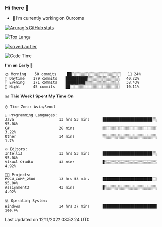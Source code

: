### Hi there 👋

- 🔭 I’m currently working on Ourcoms

<!--
**Rhange/Rhange** is a ✨ _special_ ✨ repository because its `README.md` (this file) appears on your GitHub profile.

Here are some ideas to get you started:

- 🌱 I’m currently learning ...
- 👯 I’m looking to collaborate on ...
- 🤔 I’m looking for help with ...
- 💬 Ask me about ...
- 📫 How to reach me: ...
- 😄 Pronouns: ...
- ⚡ Fun fact: ...
-->

[![Anurag's GitHub stats](https://github-readme-stats.vercel.app/api?username=rhange&show_icons=true&theme=gruvbox)](https://github.com/anuraghazra/github-readme-stats)

[![Top Langs](https://github-readme-stats.vercel.app/api/top-langs/?username=rhange&layout=compact&theme=gruvbox)](https://github.com/anuraghazra/github-readme-stats)

[![solved.ac tier](http://mazassumnida.wtf/api/generate_badge?boj=rhange0511)](https://solved.ac/rhange0511)

  <!--START_SECTION:waka-->
![Code Time](http://img.shields.io/badge/Code%20Time-608%20hrs%2051%20mins-blue)

**I'm an Early 🐤** 

```text
🌞 Morning    50 commits     ██░░░░░░░░░░░░░░░░░░░░░░░   11.24% 
🌆 Daytime    179 commits    ██████████░░░░░░░░░░░░░░░   40.22% 
🌃 Evening    171 commits    █████████░░░░░░░░░░░░░░░░   38.43% 
🌙 Night      45 commits     ██░░░░░░░░░░░░░░░░░░░░░░░   10.11%

```


📊 **This Week I Spent My Time On** 

```text
⌚︎ Time Zone: Asia/Seoul

💬 Programming Languages: 
Java                     13 hrs 53 mins      ███████████████████████░░   95.08% 
C#                       28 mins             ░░░░░░░░░░░░░░░░░░░░░░░░░   3.22% 
Other                    14 mins             ░░░░░░░░░░░░░░░░░░░░░░░░░   1.7%

🔥 Editors: 
IntelliJ                 13 hrs 53 mins      ███████████████████████░░   95.08% 
Visual Studio            43 mins             █░░░░░░░░░░░░░░░░░░░░░░░░   4.92%

🐱‍💻 Projects: 
POCU_COMP_2500           13 hrs 53 mins      ███████████████████████░░   95.08% 
Assignment3              43 mins             █░░░░░░░░░░░░░░░░░░░░░░░░   4.92%

💻 Operating System: 
Windows                  14 hrs 37 mins      █████████████████████████   100.0%

```


 Last Updated on 12/11/2022 03:52:24 UTC
<!--END_SECTION:waka-->
